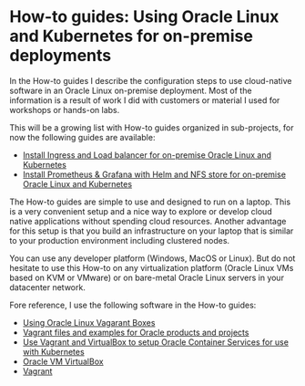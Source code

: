 # How-to guides: Using Oracle Linux and Kubernetes for on-premise deployments

In the How-to guides I describe the configuration steps to use cloud-native software in an Oracle Linux on-premise deployment. Most of the information is a result of work I did with customers or material I used for workshops or hands-on labs.

This will be a growing list with How-to guides organized in sub-projects, for now the following guides are available:
* [Install Ingress and Load balancer for on-premise Oracle Linux and Kubernetes](https://github.com/jromers/k8s-ol-howto/tree/master/ingress_loadbalancer)
* [Install Prometheus & Grafana with Helm and NFS store for on-premise Oracle Linux and Kubernetes](https://github.com/jromers/k8s-ol-howto/tree/master/prometheus-nfs)

The How-to guides are simple to use and designed to run on a laptop. This is a very convenient setup and a nice way to explore or develop cloud native applications without spending cloud resources. Another advantage for this setup is that you build an infrastructure on your laptop that is similar to your production environment including clustered nodes.

You can use any developer platform (Windows, MacOS or Linux). But do not hesitate to use this How-to on any virtualization platform (Oracle Linux VMs based on KVM or VMware) or on bare-metal Oracle Linux servers in your datacenter network.

Fore reference, I use the following software in the How-to guides:
* [Using Oracle Linux Vagarant Boxes](http://public-yum.oracle.com/boxes)
* [Vagrant files and examples for Oracle products and projects](https://github.com/oracle/vagrant-boxes) 
* [Use Vagrant and VirtualBox to setup Oracle Container Services for use with Kubernetes](https://community.oracle.com/docs/DOC-1022800)
* [Oracle VM VirtualBox](https://www.virtualbox.org/wiki/Downloads)
* [Vagrant](https://www.vagrantup.com/)


